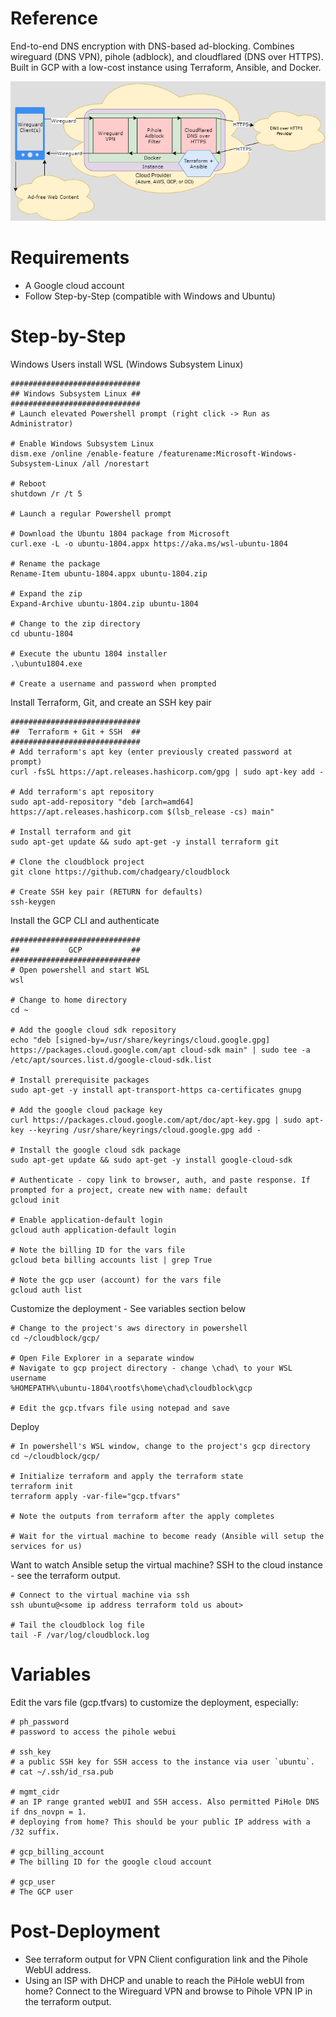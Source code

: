 # Reference
End-to-end DNS encryption with DNS-based ad-blocking. Combines wireguard (DNS VPN), pihole (adblock), and cloudflared (DNS over HTTPS). Built in GCP with a low-cost instance using Terraform, Ansible, and Docker.

![Diagram](../diagram.png)

# Requirements
- A Google cloud account
- Follow Step-by-Step (compatible with Windows and Ubuntu)

# Step-by-Step 
Windows Users install WSL (Windows Subsystem Linux)
```
#############################
## Windows Subsystem Linux ##
#############################
# Launch elevated Powershell prompt (right click -> Run as Administrator)
 
# Enable Windows Subsystem Linux
dism.exe /online /enable-feature /featurename:Microsoft-Windows-Subsystem-Linux /all /norestart
 
# Reboot
shutdown /r /t 5
 
# Launch a regular Powershell prompt
 
# Download the Ubuntu 1804 package from Microsoft
curl.exe -L -o ubuntu-1804.appx https://aka.ms/wsl-ubuntu-1804
 
# Rename the package
Rename-Item ubuntu-1804.appx ubuntu-1804.zip
 
# Expand the zip
Expand-Archive ubuntu-1804.zip ubuntu-1804
 
# Change to the zip directory
cd ubuntu-1804
 
# Execute the ubuntu 1804 installer
.\ubuntu1804.exe
 
# Create a username and password when prompted
```

Install Terraform, Git, and create an SSH key pair
```
#############################
##  Terraform + Git + SSH  ##
#############################
# Add terraform's apt key (enter previously created password at prompt)
curl -fsSL https://apt.releases.hashicorp.com/gpg | sudo apt-key add -
 
# Add terraform's apt repository
sudo apt-add-repository "deb [arch=amd64] https://apt.releases.hashicorp.com $(lsb_release -cs) main"
 
# Install terraform and git
sudo apt-get update && sudo apt-get -y install terraform git
 
# Clone the cloudblock project
git clone https://github.com/chadgeary/cloudblock

# Create SSH key pair (RETURN for defaults)
ssh-keygen
```

Install the GCP CLI and authenticate
```
#############################
##           GCP           ##
#############################
# Open powershell and start WSL
wsl

# Change to home directory
cd ~

# Add the google cloud sdk repository
echo "deb [signed-by=/usr/share/keyrings/cloud.google.gpg] https://packages.cloud.google.com/apt cloud-sdk main" | sudo tee -a /etc/apt/sources.list.d/google-cloud-sdk.list

# Install prerequisite packages
sudo apt-get -y install apt-transport-https ca-certificates gnupg

# Add the google cloud package key
curl https://packages.cloud.google.com/apt/doc/apt-key.gpg | sudo apt-key --keyring /usr/share/keyrings/cloud.google.gpg add -

# Install the google cloud sdk package
sudo apt-get update && sudo apt-get -y install google-cloud-sdk

# Authenticate - copy link to browser, auth, and paste response. If prompted for a project, create new with name: default
gcloud init

# Enable application-default login
gcloud auth application-default login

# Note the billing ID for the vars file
gcloud beta billing accounts list | grep True

# Note the gcp user (account) for the vars file
gcloud auth list
```

Customize the deployment - See variables section below
```
# Change to the project's aws directory in powershell
cd ~/cloudblock/gcp/

# Open File Explorer in a separate window
# Navigate to gcp project directory - change \chad\ to your WSL username
%HOMEPATH%\ubuntu-1804\rootfs\home\chad\cloudblock\gcp

# Edit the gcp.tfvars file using notepad and save
```

Deploy
```
# In powershell's WSL window, change to the project's gcp directory
cd ~/cloudblock/gcp/

# Initialize terraform and apply the terraform state
terraform init
terraform apply -var-file="gcp.tfvars"

# Note the outputs from terraform after the apply completes

# Wait for the virtual machine to become ready (Ansible will setup the services for us)
```

Want to watch Ansible setup the virtual machine? SSH to the cloud instance - see the terraform output.
```
# Connect to the virtual machine via ssh
ssh ubuntu@<some ip address terraform told us about>

# Tail the cloudblock log file
tail -F /var/log/cloudblock.log
```

# Variables
Edit the vars file (gcp.tfvars) to customize the deployment, especially:

```
# ph_password
# password to access the pihole webui

# ssh_key
# a public SSH key for SSH access to the instance via user `ubuntu`.
# cat ~/.ssh/id_rsa.pub

# mgmt_cidr
# an IP range granted webUI and SSH access. Also permitted PiHole DNS if dns_novpn = 1. 
# deploying from home? This should be your public IP address with a /32 suffix. 

# gcp_billing_account
# The billing ID for the google cloud account

# gcp_user
# The GCP user
```

# Post-Deployment
- See terraform output for VPN Client configuration link and the Pihole WebUI address.
- Using an ISP with DHCP and unable to reach the PiHole webUI from home? Connect to the Wireguard VPN and browse to Pihole VPN IP in the terraform output.
